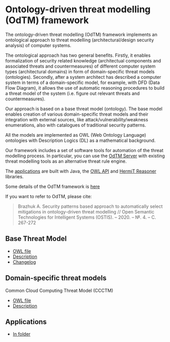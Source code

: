 
# Ontology-driven threat modelling (OdTM) framework

The ontology-driven threat modelling (OdTM) framework implements an ontological approach
to threat modelling (architectural/design security analysis) of computer systems.

The ontological approach has two general benefits.
Firstly, it enables formalization of security related knowledge 
(architectual components and associated threats and countermeasures)
of different computer system types (architectural domains) in form of domain-specific threat models 
(ontologies).
Secondly, after a system architect has described a computer system in terms 
of a domain-specific model, for example, with DFD (Data Flow Diagram), 
it allows the use of automatic reasoning procedures to build a threat model of the system 
(i.e. figure out relevant threats and countermeasures).

Our approach is based on a base threat model (ontology).
The base model enables creation of various domain-specific threat models 
and their integration with external sources, like attack/vulnerability/weakness enumerations, 
also with catalogues of traditional security patterns.

All the models are implemented as OWL (Web Ontology Language) ontologies 
with Description Logics (DL) as a mathematical background.

Our framework includes a set of software tools for automation of the threat modelling process.
In particular, you can use the [OdTM Server](applications/OdTMServer/README.md) 
with existing threat modelling tools as an alternative threat rule engine.

The [applications](applications/) are built with Java, 
the [OWL API](https://github.com/owlcs/owlapi) and [HermiT Reasoner](http://www.hermit-reasoner.com/) libraries.

Some details of the OdTM framework is [here](https://www.researchgate.net/publication/339415212_Security_patterns_based_approach_to_automatically_select_mitigations_in_ontology-driven_threat_modelling)

If you want to refer to OdTM, please cite:
>Brazhuk A. Security patterns based approach to automatically select mitigations in ontology-driven threat modelling // Open Semantic Technologies for Intelligent Systems (OSTIS). – 2020. – №. 4. – С. 267-272


## Base Threat Model

* [OWL file](OdTMBaseThreatModel.owl)
* [Description](docs/BASEMODEL.md)
* [Changelog](docs/BASEMODEL_changelog.md)

## Domain-specific threat models

Common Cloud Computing Threat Model (CCCTM)

* [OWL file](OdTMCCCTM.owl)
* [Description](docs/ODTMCCCTM.md)

## Applications

* [In folder](applications/)
